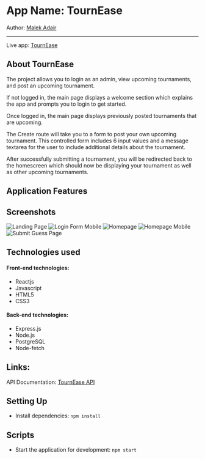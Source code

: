 # App Name: TournEase

Author: [Malek Adair](https://github.com/malekadair)

---

Live app: [TournEase](https://tournease-client.malekadair.now.sh/)

## About TournEase

The project allows you to login as an admin, view upcoming tournaments, and post an upcoming tournament.

If not logged in, the main page displays a welcome section which explains the app and prompts you to login to get started.

Once logged in, the main page displays previously posted tournaments that are upcoming.

The Create route will take you to a form to post your own upcoming tournament. This controlled form includes 6 input values and a message textarea for the user to include additional details about the tournament.

After successfully submitting a tournament, you will be redirected back to the homescreen which should now be displaying your tournament as well as other upcoming tournaments.

## Application Features

## Screenshots

![Landing Page](./screenshots/tournease-welcome.png)
![Login Form Mobile](./screenshots/tournease-login-mobile.png)
![Homepage](./screenshots/tournease-home.png)
![Homepage Mobile](./screenshots/tournease-home-mobile.png)
![Submit Guess Page](./screenshots/tournease-create-mobile.png)

## Technologies used

#### Front-end technologies:

- Reactjs
- Javascript
- HTML5
- CSS3

#### Back-end technologies:

- Express.js
- Node.js
- PostgreSQL
- Node-fetch

## Links:

API Documentation: [TournEase API](https://github.com/malekadair/tournease-server)

## Setting Up

- Install dependencies: `npm install`

## Scripts

- Start the application for development: `npm start`
